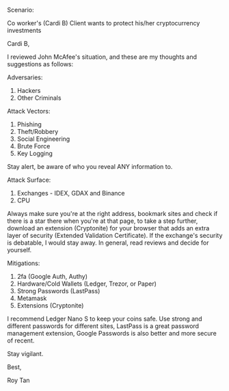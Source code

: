 Scenario: 

Co worker's (Cardi B) Client wants to protect his/her cryptocurrency investments

Cardi B,

I reviewed John McAfee's situation, and these are my thoughts and suggestions as follows:

Adversaries:

1. Hackers
2. Other Criminals

Attack Vectors: 

1. Phishing
2. Theft/Robbery
3. Social Engineering
4. Brute Force
5. Key Logging

Stay alert, be aware of who you reveal ANY information to.

Attack Surface:

1. Exchanges - IDEX, GDAX and Binance 
2. CPU

Always make sure you're at the right address, bookmark sites and check if there is a star there when you're at that page, to take a step further, download an extension (Cryptonite) for your browser that adds an extra layer of security (Extended Validation Certificate).
If the exchange's security is debatable, I would stay away. In general, read reviews and decide for yourself.

Mitigations:

1. 2fa (Google Auth, Authy)
2. Hardware/Cold Wallets (Ledger, Trezor, or Paper)
3. Strong Passwords (LastPass)
4. Metamask
5. Extensions (Cryptonite)

I recommend Ledger Nano S to keep your coins safe. Use strong and different passwords for different sites, LastPass is a great password management extension, Google Passwords is also better and more secure of recent. 

Stay vigilant.


Best,

Roy Tan








